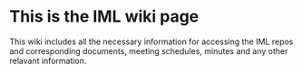 # This is the IML wiki page

This wiki includes all the necessary information for accessing the IML repos and corresponding documents, meeting schedules, minutes and any other relavant information. 


